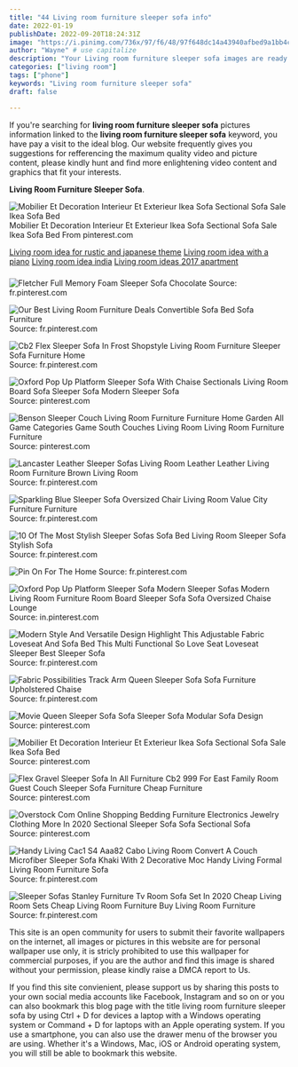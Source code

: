 ```yaml
---
title: "44 Living room furniture sleeper sofa info"
date: 2022-01-19
publishDate: 2022-09-20T18:24:31Z
image: "https://i.pinimg.com/736x/97/f6/48/97f648dc14a43940afbed9a1bb4c9025.jpg"
author: "Wayne" # use capitalize
description: "Your Living room furniture sleeper sofa images are ready. Living room furniture sleeper sofa are a topic that is being searched for and liked by netizens now. You can Find and Download the Living room furniture sleeper sofa files here. Find and Download all royalty-free images."
categories: ["living room"]
tags: ["phone"]
keywords: "Living room furniture sleeper sofa"
draft: false

---
```


If you're searching for **living room furniture sleeper sofa** pictures information linked to the **living room furniture sleeper sofa** keyword, you have pay a visit to the ideal  blog.  Our website frequently  gives you  suggestions  for refferencing  the maximum  quality video and picture  content, please kindly hunt and find more enlightening video content and graphics  that fit your interests.

**Living Room Furniture Sleeper Sofa**. 

![Mobilier Et Decoration Interieur Et Exterieur Ikea Sofa Sectional Sofa Sale Ikea Sofa Bed](https://i.pinimg.com/originals/0c/15/ed/0c15eded12a0a71b1b2a897d3c0a0b9f.jpg "Mobilier Et Decoration Interieur Et Exterieur Ikea Sofa Sectional Sofa Sale Ikea Sofa Bed")
Mobilier Et Decoration Interieur Et Exterieur Ikea Sofa Sectional Sofa Sale Ikea Sofa Bed From pinterest.com

[Living room idea for rustic and japanese theme](/living-room-idea-for-rustic-and-japanese-theme/)
[Living room idea with a piano](/living-room-idea-with-a-piano/)
[Living room idea india](/living-room-idea-india/)
[Living room ideas 2017 apartment](/living-room-ideas-2017-apartment/)



### 

 


![Fletcher Full Memory Foam Sleeper Sofa Chocolate](https://i.pinimg.com/originals/35/b7/eb/35b7eb5dce797db72e5b646af6cbad21.jpg "Fletcher Full Memory Foam Sleeper Sofa Chocolate")
Source: fr.pinterest.com

 

![Our Best Living Room Furniture Deals Convertible Sofa Bed Sofa Furniture](https://i.pinimg.com/originals/d6/8e/f6/d68ef69fa51c2e6aea9e7df3923af69a.jpg "Our Best Living Room Furniture Deals Convertible Sofa Bed Sofa Furniture")
Source: fr.pinterest.com

 

![Cb2 Flex Sleeper Sofa In Frost Shopstyle Living Room Furniture Sleeper Sofa Furniture Home](https://i.pinimg.com/originals/db/d7/95/dbd7957ffbdae857cece84451653c391.png "Cb2 Flex Sleeper Sofa In Frost Shopstyle Living Room Furniture Sleeper Sofa Furniture Home")
Source: fr.pinterest.com

 

![Oxford Pop Up Platform Sleeper Sofa With Chaise Sectionals Living Room Board Sofa Sleeper Sofa Modern Sleeper Sofa](https://i.pinimg.com/originals/c9/b6/21/c9b6214b086a2e64dd7bdf0206a46ece.jpg "Oxford Pop Up Platform Sleeper Sofa With Chaise Sectionals Living Room Board Sofa Sleeper Sofa Modern Sleeper Sofa")
Source: pinterest.com

 

![Benson Sleeper Couch Living Room Furniture Furniture Home Garden All Game Categories Game South Couches Living Room Living Room Furniture Furniture](https://i.pinimg.com/originals/58/2f/ef/582fefb22033c1cfb890d1b23438cba2.jpg "Benson Sleeper Couch Living Room Furniture Furniture Home Garden All Game Categories Game South Couches Living Room Living Room Furniture Furniture")
Source: pinterest.com

 

![Lancaster Leather Sleeper Sofas Living Room Leather Leather Living Room Furniture Brown Living Room](https://i.pinimg.com/originals/56/04/a8/5604a8bb3d7d3523d61b5e135241d76e.jpg "Lancaster Leather Sleeper Sofas Living Room Leather Leather Living Room Furniture Brown Living Room")
Source: fr.pinterest.com

 

![Sparkling Blue Sleeper Sofa Oversized Chair Living Room Value City Furniture Furniture](https://i.pinimg.com/originals/90/4d/ee/904deee4292dd29fe8a9afe30a56b75e.jpg "Sparkling Blue Sleeper Sofa Oversized Chair Living Room Value City Furniture Furniture")
Source: fr.pinterest.com

 

![10 Of The Most Stylish Sleeper Sofas Sofa Bed Living Room Sleeper Sofa Stylish Sofa](https://i.pinimg.com/originals/62/8f/cb/628fcb28fc61a6b2d65b8dfd0a75c647.jpg "10 Of The Most Stylish Sleeper Sofas Sofa Bed Living Room Sleeper Sofa Stylish Sofa")
Source: fr.pinterest.com

 

![Pin On For The Home](https://i.pinimg.com/originals/7d/a7/e9/7da7e91b8c21e3ffd2fd416543dd2710.jpg "Pin On For The Home")
Source: fr.pinterest.com

 

![Oxford Pop Up Platform Sleeper Sofa Modern Sleeper Sofas Modern Living Room Furniture Room Board Sleeper Sofa Sofa Oversized Chaise Lounge](https://i.pinimg.com/600x315/35/38/81/3538816c8137efb51684eca708db2214.jpg "Oxford Pop Up Platform Sleeper Sofa Modern Sleeper Sofas Modern Living Room Furniture Room Board Sleeper Sofa Sofa Oversized Chaise Lounge")
Source: in.pinterest.com

 

![Modern Style And Versatile Design Highlight This Adjustable Fabric Loveseat And Sofa Bed This Multi Functional So Love Seat Loveseat Sleeper Best Sleeper Sofa](https://i.pinimg.com/originals/86/c0/51/86c05164f653f202daf830231166c7fb.jpg "Modern Style And Versatile Design Highlight This Adjustable Fabric Loveseat And Sofa Bed This Multi Functional So Love Seat Loveseat Sleeper Best Sleeper Sofa")
Source: fr.pinterest.com

 

![Fabric Possibilities Track Arm Queen Sleeper Sofa Sofa Furniture Upholstered Chaise](https://i.pinimg.com/originals/d0/ea/fe/d0eafe28f7c982852b50c7b58407658a.jpg "Fabric Possibilities Track Arm Queen Sleeper Sofa Sofa Furniture Upholstered Chaise")
Source: fr.pinterest.com

 

![Movie Queen Sleeper Sofa Sofa Sleeper Sofa Modular Sofa Design](https://i.pinimg.com/originals/2e/20/4a/2e204a2327dec31248bd3a0fcd2c6a5b.jpg "Movie Queen Sleeper Sofa Sofa Sleeper Sofa Modular Sofa Design")
Source: pinterest.com

 

![Mobilier Et Decoration Interieur Et Exterieur Ikea Sofa Sectional Sofa Sale Ikea Sofa Bed](https://i.pinimg.com/originals/0c/15/ed/0c15eded12a0a71b1b2a897d3c0a0b9f.jpg "Mobilier Et Decoration Interieur Et Exterieur Ikea Sofa Sectional Sofa Sale Ikea Sofa Bed")
Source: pinterest.com

 

![Flex Gravel Sleeper Sofa In All Furniture Cb2 999 For East Family Room Guest Couch Sleeper Sofa Furniture Cheap Furniture](https://i.pinimg.com/originals/d7/75/e2/d775e2f12c713afa9933fe2e1fe4e635.jpg "Flex Gravel Sleeper Sofa In All Furniture Cb2 999 For East Family Room Guest Couch Sleeper Sofa Furniture Cheap Furniture")
Source: pinterest.com

 

![Overstock Com Online Shopping Bedding Furniture Electronics Jewelry Clothing More In 2020 Sectional Sleeper Sofa Sofa Sectional Sofa](https://i.pinimg.com/474x/cd/d7/af/cdd7af57015f0cef52ff7e6ca7af2cad.jpg "Overstock Com Online Shopping Bedding Furniture Electronics Jewelry Clothing More In 2020 Sectional Sleeper Sofa Sofa Sectional Sofa")
Source: pinterest.com

 

![Handy Living Cac1 S4 Aaa82 Cabo Living Room Convert A Couch Microfiber Sleeper Sofa Khaki With 2 Decorative Moc Handy Living Formal Living Room Furniture Sofa](https://i.pinimg.com/originals/29/e3/83/29e3836ab6ee654e93f7a94cdc639653.jpg "Handy Living Cac1 S4 Aaa82 Cabo Living Room Convert A Couch Microfiber Sleeper Sofa Khaki With 2 Decorative Moc Handy Living Formal Living Room Furniture Sofa")
Source: fr.pinterest.com

 

![Sleeper Sofas Stanley Furniture Tv Room Sofa Set In 2020 Cheap Living Room Sets Cheap Living Room Furniture Buy Living Room Furniture](https://i.pinimg.com/736x/97/f6/48/97f648dc14a43940afbed9a1bb4c9025.jpg "Sleeper Sofas Stanley Furniture Tv Room Sofa Set In 2020 Cheap Living Room Sets Cheap Living Room Furniture Buy Living Room Furniture")
Source: fr.pinterest.com

 

This site is an open community for users to submit their favorite wallpapers on the internet, all images or pictures in this website are for personal wallpaper use only, it is stricly prohibited to use this wallpaper for commercial purposes, if you are the author and find this image is shared without your permission, please kindly raise a DMCA report to Us.

If you find this site convienient, please support us by sharing this posts to your own social media accounts like Facebook, Instagram and so on or you can also bookmark this blog page with the title living room furniture sleeper sofa by using Ctrl + D for devices a laptop with a Windows operating system or Command + D for laptops with an Apple operating system. If you use a smartphone, you can also use the drawer menu of the browser you are using. Whether it's a Windows, Mac, iOS or Android operating system, you will still be able to bookmark this website.
